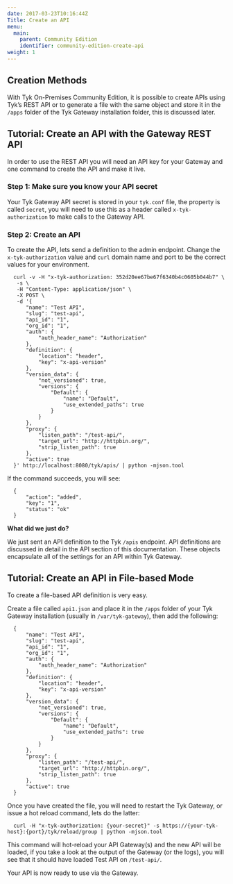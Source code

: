```yaml
---
date: 2017-03-23T10:16:44Z
Title: Create an API
menu:
  main:
    parent: Community Edition
    identifier: community-edition-create-api
weight: 1
---
```


## <a name="creation-methods"></a>Creation Methods

With Tyk On-Premises Community Edition, it is possible to create APIs using Tyk’s REST API or to generate a file with the same object and store it in the `/apps` folder of the Tyk Gateway installation folder, this is discussed later.


## <a name="with-gateway-rest-api"></a>Tutorial: Create an API with the Gateway REST API

In order to use the REST API you will need an API key for your Gateway and one command to create the API and make it live.

### Step 1: Make sure you know your API secret

Your Tyk Gateway API secret is stored in your `tyk.conf` file, the property is called `secret`, you will need to use this as a header called `x-tyk-authorization` to make calls to the Gateway API.

### Step 2: Create an API

To create the API, lets send a definition to the admin endpoint. Change the `x-tyk-authorization` value and `curl` domain name and port to be the correct values for your environment.
```
  curl -v -H "x-tyk-authorization: 352d20ee67be67f6340b4c0605b044b7" \
   -s \
   -H "Content-Type: application/json" \
   -X POST \
   -d '{
      "name": "Test API",
      "slug": "test-api",
      "api_id": "1",
      "org_id": "1",
      "auth": {
          "auth_header_name": "Authorization"
      },
      "definition": {
          "location": "header",
          "key": "x-api-version"
      },
      "version_data": {
          "not_versioned": true,
          "versions": {
              "Default": {
                  "name": "Default",
                  "use_extended_paths": true
              }
          }
      },
      "proxy": {
          "listen_path": "/test-api/",
          "target_url": "http://httpbin.org/",
          "strip_listen_path": true
      },
      "active": true
  }' http://localhost:8080/tyk/apis/ | python -mjson.tool
```

If the command succeeds, you will see:
```
  {
      "action": "added",
      "key": "1",
      "status": "ok"
  }
```

**What did we just do?**

We just sent an API definition to the Tyk `/apis` endpoint. API definitions are discussed in detail in the API section of this documentation. These objects encapsulate all of the settings for an API within Tyk Gateway.

## <a name="with-file-based-mode"></a>Tutorial: Create an API in File-based Mode

To create a file-based API definition is very easy.

Create a file called `api1.json` and place it in the `/apps` folder of your Tyk Gateway installation (usually in `/var/tyk-gateway`), then add the following:
```
  {
      "name": "Test API",
      "slug": "test-api",
      "api_id": "1",
      "org_id": "1",
      "auth": {
          "auth_header_name": "Authorization"
      },
      "definition": {
          "location": "header",
          "key": "x-api-version"
      },
      "version_data": {
          "not_versioned": true,
          "versions": {
              "Default": {
                  "name": "Default",
                  "use_extended_paths": true
              }
          }
      },
      "proxy": {
          "listen_path": "/test-api/",
          "target_url": "http://httpbin.org/",
          "strip_listen_path": true
      },
      "active": true
  }
```

Once you have created the file, you will need to restart the Tyk Gateway, or issue a hot reload command, lets do the latter:
```
  curl -H "x-tyk-authorization: {your-secret}" -s https://{your-tyk-host}:{port}/tyk/reload/group | python -mjson.tool
```

This command will hot-reload your API Gateway(s) and the new API will be loaded, if you take a look at the output of the Gateway (or the logs), you will see that it should have loaded Test API on `/test-api/`.

Your API is now ready to use via the Gateway.